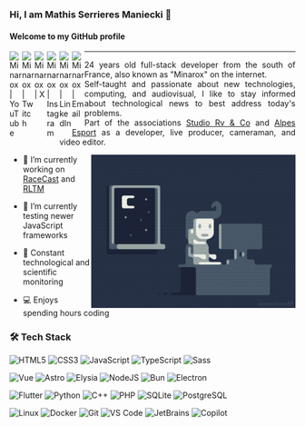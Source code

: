 ### Hi, I am Mathis Serrieres Maniecki 👋

#### Welcome to my GitHub profile

<div>

[<img align="left" alt="Minarox | YouTube" width="22px" src="https://cdn.jsdelivr.net/npm/simple-icons@v3/icons/youtube.svg" />](https://youtube.com/@Minarox)
[<img align="left" alt="Minarox | Twitch" width="22px" src="https://cdn.jsdelivr.net/npm/simple-icons@v3/icons/twitch.svg" />](https://twitch.tv/minarox)
[<img align="left" alt="Minarox | X" width="22px" src="https://cdn.jsdelivr.net/npm/simple-icons@v3/icons/twitter.svg" />](https://x.com/@Minarox_)
[<img align="left" alt="Minarox | Instagram" width="22px" src="https://cdn.jsdelivr.net/npm/simple-icons@v3/icons/instagram.svg" />](https://instagram.com/minarox_)
[<img align="left" alt="Minarox | LinkedIn" width="22px" src="https://cdn.jsdelivr.net/npm/simple-icons@v3/icons/linkedin.svg" />](https://linkedin.com/in/mathis-sm)
[<img align="left" alt="Minarox | Email" width="22px" src="https://cdn.jsdelivr.net/npm/simple-icons@v3/icons/gmail.svg" />](mailto:contact@minarox.fr)

</div>

---
<div style="text-align: justify">

24 years old full-stack developer from the south of France, also known as "Minarox" on the internet.  
Self-taught and passionate about new technologies, computing, and audiovisual, I like to stay informed about technological news to best address today's problems.  
Part of the associations [Studio Rv & Co](https://rvandco.fr) and [Alpes Esport](https://alpes-esport.fr) as a developer, live producer, cameraman, and video editor.

</div>

<img align="right" height="270px" alt="GIF" src="assets/night-coding.gif" />

- 🔭 I’m currently working on [RaceCast](https://github.com/Minarox/RaceCast-Emitter) and [RLTM](https://github.com/Minarox/RLTM)

- 🌱 I’m currently testing newer JavaScript frameworks

- 📰 Constant technological and scientific monitoring

- 💻 Enjoys spending hours coding

### 🛠 Tech Stack

![HTML5](https://img.shields.io/badge/-HTML-232323?logo=html5)
![CSS3](https://img.shields.io/badge/-CSS-232323?logo=css3)
![JavaScript](https://img.shields.io/badge/-JavaScript-232323?logo=javascript)
![TypeScript](https://img.shields.io/badge/-TypeScript-232323?logo=typescript)
![Sass](https://img.shields.io/badge/-Sass-232323?logo=sass)

![Vue](https://img.shields.io/badge/-Vue-232323?logo=vue.js)
![Astro](https://img.shields.io/badge/-Astro-232323?logo=astro)
![Elysia](https://img.shields.io/badge/-Elysia-232323)
![NodeJS](https://img.shields.io/badge/-NodeJS-232323?logo=node.js)
![Bun](https://img.shields.io/badge/-Bun-232323?logo=bun)
![Electron](https://img.shields.io/badge/-Electron-232323?logo=electron)

![Flutter](https://img.shields.io/badge/-Flutter-232323?logo=flutter)
![Python](https://img.shields.io/badge/-Python-232323?logo=python)
![C++](https://img.shields.io/badge/-C++-232323?logo=cplusplus)
![PHP](https://img.shields.io/badge/-PHP-232323?logo=php)
![SQLite](https://img.shields.io/badge/-SQLite-232323?logo=sqlite)
![PostgreSQL](https://img.shields.io/badge/-PostgreSQL-232323?logo=PostgreSQL)

![Linux](https://img.shields.io/badge/-Linux-232323?logo=linux)
![Docker](https://img.shields.io/badge/-Docker-232323?logo=docker)
![Git](https://img.shields.io/badge/-Git-232323?logo=git)
![VS Code](https://img.shields.io/badge/-VS%20Code-232323)
![JetBrains](https://img.shields.io/badge/-JetBrains-232323?logo=jetbrains)
![Copilot](https://img.shields.io/badge/-Copilot-232323?logo=github-copilot)
